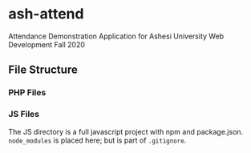 # ash-attend

Attendance Demonstration Application for Ashesi University Web Development Fall 2020

## File Structure

### PHP Files

### JS Files

The JS directory is a full javascript project with npm and package.json. `node_modules` is placed here; but is part of `.gitignore`.
